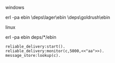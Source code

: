 
windows

erl -pa ebin \deps\lager\ebin \deps\goldrush\ebin

linux

erl -pa ebin deps/*/ebin

```
reliable_delivery:start().
reliable_delivery:monitor(c,5000,<<"aa">>).
message_store:lookup(c).
```

